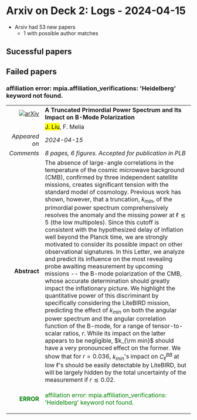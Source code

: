 # Arxiv on Deck 2: Logs - 2024-04-15

* Arxiv had 53 new papers
    * 1 with possible author matches

## Sucessful papers

## Failed papers

### affiliation error: mpia.affiliation_verifications: 'Heidelberg' keyword not found. 


|||
|---:|:---|
| [![arXiv](https://img.shields.io/badge/arXiv-arXiv:2404.08170-b31b1b.svg)](https://arxiv.org/abs/arXiv:2404.08170) | **A Truncated Primordial Power Spectrum and Its Impact on B-Mode  Polarization**  |
|| <mark>J. Liu</mark>, F. Melia |
|*Appeared on*| *2024-04-15*|
|*Comments*| *8 pages, 6 figures. Accepted for publication in PLB*|
|**Abstract**| The absence of large-angle correlations in the temperature of the cosmic microwave background (CMB), confirmed by three independent satellite missions, creates significant tension with the standard model of cosmology. Previous work has shown, however, that a truncation, $k_{min}$, of the primordial power spectrum comprehensively resolves the anomaly and the missing power at $\ell\lesssim 5$ (the low multipoles). Since this cutoff is consistent with the hypothesized delay of inflation well beyond the Planck time, we are strongly motivated to consider its possible impact on other observational signatures. In this Letter, we analyze and predict its influence on the most revealing probe awaiting measurement by upcoming missions -- the B-mode polarization of the CMB, whose accurate determination should greatly impact the inflationary picture. We highlight the quantitative power of this discriminant by specifically considering the LiteBIRD mission, predicting the effect of $k_{min}$ on both the angular power spectrum and the angular correlation function of the B-mode, for a range of tensor-to-scalar ratios, $r$. While its impact on the latter appears to be negligible, $k_{\rm min}$ should have a very pronounced effect on the former. We show that for $r=0.036$, $k_{min}$'s impact on $C_{\ell}^{BB}$ at low $\ell$'s should be easily detectable by LiteBIRD, but will be largely hidden by the total uncertainty of the measurement if $r\lesssim 0.02$. |
|<p style="color:green"> **ERROR** </p>| <p style="color:green">affiliation error: mpia.affiliation_verifications: 'Heidelberg' keyword not found.</p> |

